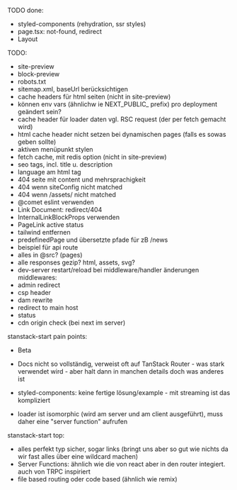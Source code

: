 TODO done:
- styled-components (rehydration, ssr styles)
- page.tsx: not-found, redirect
- Layout

TODO:
- site-preview
- block-preview
- robots.txt
- sitemap.xml, baseUrl berücksichtigen
- cache headers für html seiten (nicht in site-preview)
- können env vars (ähnlichw ie NEXT_PUBLIC_ prefix) pro deployment geändert sein?
- cache header für loader daten vgl. RSC request (der per fetch gemacht wird)
- html cache header nicht setzen bei dynamischen pages (falls es sowas geben sollte)
- aktiven menüpunkt stylen
- fetch cache, mit redis option (nicht in site-preview)
- seo tags, incl. title u. description
- language am html tag
- 404 seite mit content und mehrsprachigkeit
- 404 wenn siteConfig nicht matched
- 404 wenn /assets/ nicht matched
- @comet eslint verwenden
- Link Document: redirect/404
- InternalLinkBlockProps <Link> verwenden
- PageLink active status
- tailwind entfernen
- predefinedPage und übersetzte pfade für zB /news
- beispiel für api route
- alles in @src? (pages)
- alle responses gezip? html, assets, svg?
- dev-server restart/reload bei middleware/handler änderungen
middlewares:
- admin redirect
- csp header
- dam rewrite
- redirect to main host
- status
- cdn origin check (bei next im server)



stanstack-start pain points:
- Beta
- Docs nicht so vollständig, verweist oft auf TanStack Router - was stark verwendet wird - aber halt dann in manchen details doch was anderes ist
- styled-components: keine fertige lösung/example - mit streaming ist das kompliziert

- loader ist isomorphic (wird am server und am client ausgeführt), muss daher eine "server function" aufrufen

stanstack-start top:
- alles perfekt typ sicher, sogar links (bringt uns aber so gut wie nichts da wir fast alles über eine wildcard machen)
- Server Functions: ähnlich wie die von react aber in den router integiert. auch von TRPC inspiriert
- file based routing oder code based (ähnlich wie remix)
